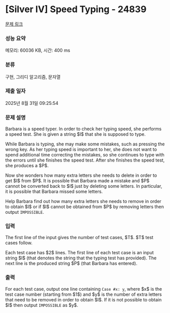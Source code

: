 # [Silver IV] Speed Typing - 24839 

[문제 링크](https://www.acmicpc.net/problem/24839) 

### 성능 요약

메모리: 60036 KB, 시간: 400 ms

### 분류

구현, 그리디 알고리즘, 문자열

### 제출 일자

2025년 8월 31일 09:25:54

### 문제 설명

<p>Barbara is a speed typer. In order to check her typing speed, she performs a speed test. She is given a string $I$ that she is supposed to type.</p>

<p>While Barbara is typing, she may make some mistakes, such as pressing the wrong key. As her typing speed is important to her, she does not want to spend additional time correcting the mistakes, so she continues to type with the errors until she finishes the speed test. After she finishes the speed test, she produces a $P$.</p>

<p>Now she wonders how many extra letters she needs to delete in order to get $I$ from $P$. It is possible that Barbara made a mistake and $P$ cannot be converted back to $I$ just by deleting some letters. In particular, it is possible that Barbara missed some letters.</p>

<p>Help Barbara find out how many extra letters she needs to remove in order to obtain $I$ or if $I$ cannot be obtained from $P$ by removing letters then output <code>IMPOSSIBLE</code>.</p>

### 입력 

 <p>The first line of the input gives the number of test cases, $T$. $T$ test cases follow.</p>

<p>Each test case has $2$ lines. The first line of each test case is an input string $I$ (that denotes the string that the typing test has provided). The next line is the produced string $P$ (that Barbara has entered).</p>

### 출력 

 <p>For each test case, output one line containing <code>Case #x: y</code>, where $x$ is the test case number (starting from $1$) and $y$ is the number of extra letters that need to be removed in order to obtain $I$. If it is not possible to obtain $I$ then output <code>IMPOSSIBLE</code> as $y$.</p>


